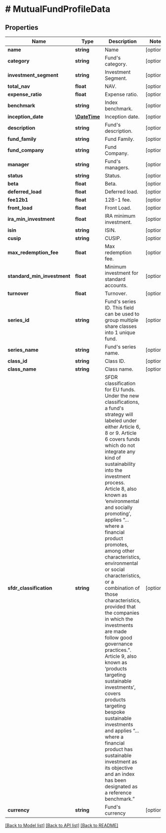 # # MutualFundProfileData

## Properties

Name | Type | Description | Notes
------------ | ------------- | ------------- | -------------
**name** | **string** | Name | [optional]
**category** | **string** | Fund&#39;s category. | [optional]
**investment_segment** | **string** | Investment Segment. | [optional]
**total_nav** | **float** | NAV. | [optional]
**expense_ratio** | **float** | Expense ratio. | [optional]
**benchmark** | **string** | Index benchmark. | [optional]
**inception_date** | [**\DateTime**](\DateTime.md) | Inception date. | [optional]
**description** | **string** | Fund&#39;s description. | [optional]
**fund_family** | **string** | Fund Family. | [optional]
**fund_company** | **string** | Fund Company. | [optional]
**manager** | **string** | Fund&#39;s managers. | [optional]
**status** | **string** | Status. | [optional]
**beta** | **float** | Beta. | [optional]
**deferred_load** | **float** | Deferred load. | [optional]
**fee12b1** | **float** | 12B-1 fee. | [optional]
**front_load** | **float** | Front Load. | [optional]
**ira_min_investment** | **float** | IRA minimum investment. | [optional]
**isin** | **string** | ISIN. | [optional]
**cusip** | **string** | CUSIP. | [optional]
**max_redemption_fee** | **float** | Max redemption fee. | [optional]
**standard_min_investment** | **float** | Minimum investment for standard accounts. | [optional]
**turnover** | **float** | Turnover. | [optional]
**series_id** | **string** | Fund&#39;s series ID. This field can be used to group multiple share classes into 1 unique fund. | [optional]
**series_name** | **string** | Fund&#39;s series name. | [optional]
**class_id** | **string** | Class ID. | [optional]
**class_name** | **string** | Class name. | [optional]
**sfdr_classification** | **string** | SFDR classification for EU funds. Under the new classifications, a fund&#39;s strategy will labeled under either Article 6, 8 or 9. Article 6 covers funds which do not integrate any kind of sustainability into the investment process. Article 8, also known as ‘environmental and socially promoting’, applies “… where a financial product promotes, among other characteristics, environmental or social characteristics, or a combination of those characteristics, provided that the companies in which the investments are made follow good governance practices.”. Article 9, also known as ‘products targeting sustainable investments’, covers products targeting bespoke sustainable investments and applies “… where a financial product has sustainable investment as its objective and an index has been designated as a reference benchmark.” | [optional]
**currency** | **string** | Fund&#39;s currency | [optional]

[[Back to Model list]](../../README.md#models) [[Back to API list]](../../README.md#endpoints) [[Back to README]](../../README.md)
